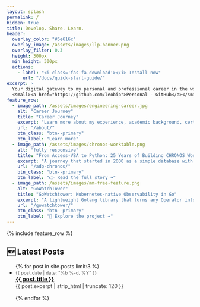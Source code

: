 ```yaml
---
layout: splash
permalink: /
hidden: true
title: Develop. Share. Learn.
header:
  overlay_color: "#5e616c"
  overlay_image: /assets/images/llp-banner.png
  overlay_filter: 0.3
  height: 300px
  min_height: 300px
  actions:
    - label: "<i class='fas fa-download'></i> Install now"
      url: "/docs/quick-start-guide/"
excerpt: >
  Your digital gateway to my personal and professional career in the world of technology.<br />
  <small><a href="https://github.com/leobip">Personal - GitHub</a></small>
feature_row:
  - image_path: /assets/images/engineering-career.jpg
    alt: "Career Journey"
    title: "Career Journey"
    excerpt: "Learn more about my experience, academic background, certifications, and projects that have shaped my career in technology."
    url: "/about/"
    btn_class: "btn--primary"
    btn_label: "Learn more"
  - image_path: /assets/images/chronos-worktable.png
    alt: "fully responsive"
    title: "From Access-VBA to Python: 25 Years of Building CHRONOS Workforce Control System for the Oil Industry"
    excerpt: "A journey that started in 2000 as a simple database with SQL queries to track work hours in Venezuela’s oil industry. It grew into a professional application used by 8,000+ workers across 80+ companies, and in 2025, it’s being reborn with modern tools like Python, Flet, and SQLite.."
    url: "/adp-chronos/"
    btn_class: "btn--primary"
    btn_label: "👉 Read the full story →"
  - image_path: /assets/images/mm-free-feature.png
    alt: "GoWatchTower"
    title: "GoWatchtower: Kubernetes-native Observability in Go"
    excerpt: "A lightweight Golang library that turns any Operator into a real-time observability tool. Collects cluster metrics from native /metrics endpoints, streams them via Kafka, and powers full dashboards with Prometheus & Grafana — portable, fast, and designed for modern cloud-native environments."
    url: "/gowatchtower/"
    btn_class: "btn--primary"
    btn_label: "🚀 Explore the project →"      
---
```


{% include feature_row %}

## 🆕 Latest Posts

<ul>
  {% for post in site.posts limit:3 %}
    <li style="margin-bottom: 1rem;">
      <span style="color: #666; font-size: 0.9em;">
        {{ post.date | date: "%b %-d, %Y" }}
      </span><br>
      <a href="{{ post.url | relative_url }}" style="font-weight: bold; font-size: 1.1em;">
        {{ post.title }}
      </a><br>
      <span style="color: #444;">
        {{ post.excerpt | strip_html | truncate: 120 }}
      </span>
    </li>
  {% endfor %}
</ul>
